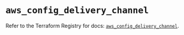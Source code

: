 # `aws_config_delivery_channel`

Refer to the Terraform Registry for docs: [`aws_config_delivery_channel`](https://registry.terraform.io/providers/hashicorp/aws/5.63.1/docs/resources/config_delivery_channel).
